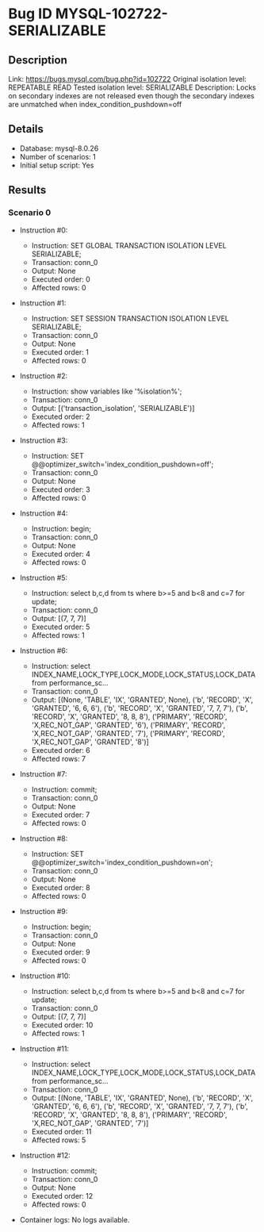 # Bug ID MYSQL-102722-SERIALIZABLE

## Description

Link:                     https://bugs.mysql.com/bug.php?id=102722
Original isolation level: REPEATABLE READ
Tested isolation level:   SERIALIZABLE
Description:              Locks on secondary indexes are not released even though the secondary indexes are unmatched when index_condition_pushdown=off


## Details
 * Database: mysql-8.0.26
 * Number of scenarios: 1
 * Initial setup script: Yes

## Results
### Scenario 0
 * Instruction #0:
     - Instruction:  SET GLOBAL TRANSACTION ISOLATION LEVEL SERIALIZABLE;
     - Transaction: conn_0
     - Output: None
     - Executed order: 0
     - Affected rows: 0
 * Instruction #1:
     - Instruction:  SET SESSION TRANSACTION ISOLATION LEVEL SERIALIZABLE;
     - Transaction: conn_0
     - Output: None
     - Executed order: 1
     - Affected rows: 0
 * Instruction #2:
     - Instruction:  show variables like '%isolation%';
     - Transaction: conn_0
     - Output: [('transaction_isolation', 'SERIALIZABLE')]
     - Executed order: 2
     - Affected rows: 1
 * Instruction #3:
     - Instruction:  SET @@optimizer_switch='index_condition_pushdown=off';
     - Transaction: conn_0
     - Output: None
     - Executed order: 3
     - Affected rows: 0
 * Instruction #4:
     - Instruction:  begin;
     - Transaction: conn_0
     - Output: None
     - Executed order: 4
     - Affected rows: 0
 * Instruction #5:
     - Instruction:  select b,c,d from ts where b>=5 and b<8 and c=7 for update;
     - Transaction: conn_0
     - Output: [(7, 7, 7)]
     - Executed order: 5
     - Affected rows: 1
 * Instruction #6:
     - Instruction:  select INDEX_NAME,LOCK_TYPE,LOCK_MODE,LOCK_STATUS,LOCK_DATA from performance_sc...
     - Transaction: conn_0
     - Output: [(None, 'TABLE', 'IX', 'GRANTED', None), ('b', 'RECORD', 'X', 'GRANTED', '6, 6, 6'), ('b', 'RECORD', 'X', 'GRANTED', '7, 7, 7'), ('b', 'RECORD', 'X', 'GRANTED', '8, 8, 8'), ('PRIMARY', 'RECORD', 'X,REC_NOT_GAP', 'GRANTED', '6'), ('PRIMARY', 'RECORD', 'X,REC_NOT_GAP', 'GRANTED', '7'), ('PRIMARY', 'RECORD', 'X,REC_NOT_GAP', 'GRANTED', '8')]
     - Executed order: 6
     - Affected rows: 7
 * Instruction #7:
     - Instruction:  commit;
     - Transaction: conn_0
     - Output: None
     - Executed order: 7
     - Affected rows: 0
 * Instruction #8:
     - Instruction:  SET @@optimizer_switch='index_condition_pushdown=on';
     - Transaction: conn_0
     - Output: None
     - Executed order: 8
     - Affected rows: 0
 * Instruction #9:
     - Instruction:  begin;
     - Transaction: conn_0
     - Output: None
     - Executed order: 9
     - Affected rows: 0
 * Instruction #10:
     - Instruction:  select b,c,d from ts where b>=5 and b<8 and c=7 for update;
     - Transaction: conn_0
     - Output: [(7, 7, 7)]
     - Executed order: 10
     - Affected rows: 1
 * Instruction #11:
     - Instruction:  select INDEX_NAME,LOCK_TYPE,LOCK_MODE,LOCK_STATUS,LOCK_DATA from performance_sc...
     - Transaction: conn_0
     - Output: [(None, 'TABLE', 'IX', 'GRANTED', None), ('b', 'RECORD', 'X', 'GRANTED', '6, 6, 6'), ('b', 'RECORD', 'X', 'GRANTED', '7, 7, 7'), ('b', 'RECORD', 'X', 'GRANTED', '8, 8, 8'), ('PRIMARY', 'RECORD', 'X,REC_NOT_GAP', 'GRANTED', '7')]
     - Executed order: 11
     - Affected rows: 5
 * Instruction #12:
     - Instruction:  commit;
     - Transaction: conn_0
     - Output: None
     - Executed order: 12
     - Affected rows: 0

 * Container logs:
   No logs available.
